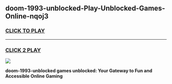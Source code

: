 
## doom-1993-unblocked-Play-Unblocked-Games-Online-nqoj3
<h3>
<a href="https://premium76.site?title=doom-1993-unblocked&ref=25A">CLICK TO PLAY</a></h3>
<hr>

<h3>
<a href="https://premium76.site?title=doom-1993-unblocked&ref=25A">CLICK 2 PLAY</a>
  
</h3>

<a href="https://premium76.site?title=doom-1993-unblocked&ref=25A"><img src="https://clearcache.store/games.png"></a>


**doom-1993-unblocked games unblocked: Your Gateway to Fun and Accessible Online Gaming**
